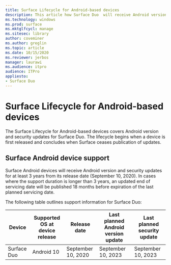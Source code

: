 ```yaml
---
title: Surface Lifecycle for Android-based devices
description: This article how Surface Duo  will receive Android version and security updates for at least 3 years from its release date.
ms.technology: windows
ms.prod: surface
ms.mktglfcycl: manage
ms.sitesec: library
author: coveminer
ms.author: greglin
ms.topic: article
ms.date: 10/15/2020
ms.reviewer: jerbos
manager: laurawi
ms.audience: itpro
audience: ITPro
appliesto: 
- Surface Duo
---
```


# Surface Lifecycle for Android-based devices

The Surface Lifecycle for Android-based devices covers Android version and security updates for Surface Duo. The lifecycle begins when a device is first released and concludes when Surface ceases publication of updates.

## Surface Android device support 

Surface Android devices will receive Android version and security updates for at least 3 years from its release date (September 10, 2020). In cases where the support duration is longer than 3 years, an updated end of servicing date will be published 18 months before expiration of the last planned servicing date. 

The following table outlines support information for Surface Duo:

| Device  | Supported OS at device release | Release date   | Last planned Android version update | Last planned security update |
| ----------- | ------------------------------------------ | ------------------ | --------------------------------------- | -------------------------------- |
| Surface Duo | Android 10                                 | September 10, 2020 | September 10, 2023                      | September 10, 2023               |

 

